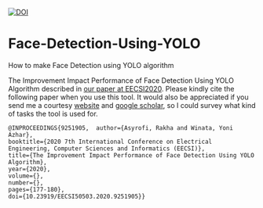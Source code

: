 [![DOI](https://zenodo.org/badge/DOI/10.5281/zenodo.5528403.svg)](https://doi.org/10.5281/zenodo.5528403)

# Face-Detection-Using-YOLO
How to make Face Detection using YOLO algorithm

The Improvement Impact Performance of Face Detection Using YOLO Algorithm described in [our paper at EECSI2020](https://ieeexplore.ieee.org/document/9251905). Please kindly cite the following paper when you use this tool. It would also be appreciated if you send me a courtesy [website](http://rakha.asyrofi.com/) and [google scholar](https://scholar.google.com/citations?user=WN9T5UUAAAAJ&hl=id&oi=ao), so I could survey what kind of tasks the tool is used for. 
```
@INPROCEEDINGS{9251905,  author={Asyrofi, Rakha and Winata, Yoni Azhar},  
booktitle={2020 7th International Conference on Electrical Engineering, Computer Sciences and Informatics (EECSI)},   
title={The Improvement Impact Performance of Face Detection Using YOLO Algorithm},   
year={2020},  
volume={},  
number={},  
pages={177-180},  
doi={10.23919/EECSI50503.2020.9251905}}
```
